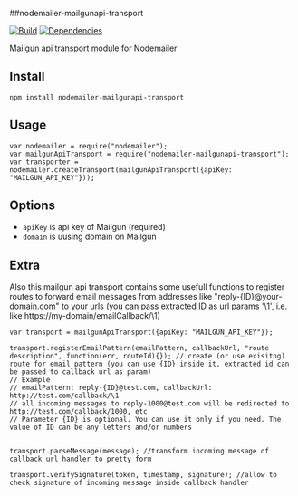 ##nodemailer-mailgunapi-transport

[![Build](https://travis-ci.org/bandwidthcom/nodemailer-mailgunapi-transport.png)](https://travis-ci.org/bandwidthcom/nodemailer-mailgunapi-transport)
[![Dependencies](https://david-dm.org/bandwidthcom/nodemailer-mailgunapi-transport.png)](https://david-dm.org/bandwidthcom/nodemailer-mailgunapi-transport)


Mailgun api transport module for Nodemailer

## Install

```
npm install nodemailer-mailgunapi-transport
```

## Usage

```
var nodemailer = require("nodemailer");
var mailgunApiTransport = require("nodemailer-mailgunapi-transport");
var transporter = nodemailer.createTransport(mailgunApiTransport({apiKey: "MAILGUN_API_KEY"}));
```

## Options
 * `apiKey` is api key of Mailgun (required)
 * `domain` is uusing domain on Mailgun

## Extra

Also this mailgun api transport contains some usefull functions to register routes to forward email messages from addresses like "reply-{ID}@your-domain.com" to your urls (you can pass extracted ID as url params '\1', i.e. like https://my-domain/emailCallback/\1)

```
var transport = mailgunApiTransport({apiKey: "MAILGUN_API_KEY"});

transport.registerEmailPattern(emailPattern, callbackUrl, "route description", function(err, routeId){}); // create (or use exisitng) route for email pattern (you can use {ID} inside it, extracted id can be passed to callback url as param)
// Example
// emailPattern: reply-{ID}@test.com, callbackUrl: http://test.com/callback/\1
// all incoming messages to reply-1000@test.com will be redirected to http://test.com/callback/1000, etc
// Parameter {ID} is optional. You can use it only if you need. The value of ID can be any letters and/or numbers


transport.parseMessage(message); //transform incoming message of callback url handler to pretty form

transport.verifySignature(token, timestamp, signature); //allow to check signature of incoming message inside callback handler
```

